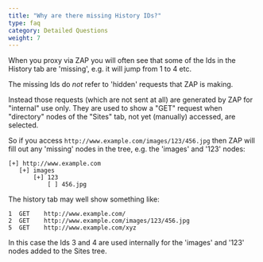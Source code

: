 ```yaml
---
title: "Why are there missing History IDs?"
type: faq
category: Detailed Questions
weight: 7
---
```


When you proxy via ZAP you will often see that some of the Ids in the History
tab are 'missing', e.g. it will jump from 1 to 4 etc.

The missing Ids do _not_ refer to 'hidden' requests that ZAP is making.

Instead those requests (which are not sent at all) are generated by ZAP for
"internal" use only. They are used to show a "GET" request when "directory"
nodes of the "Sites" tab, not yet (manually) accessed, are selected.

So if you access `http://www.example.com/images/123/456.jpg` then ZAP will
fill out any 'missing' nodes in the tree, e.g. the 'images' and '123' nodes:
 
```text
[+] http://www.example.com
   [+] images
       [+] 123
           [ ] 456.jpg
```    

The history tab may well show something like:

```text
1  GET    http://www.example.com/
2  GET    http://www.example.com/images/123/456.jpg
5  GET    http://www.example.com/xyz
```

In this case the Ids 3 and 4 are used internally for the 'images' and '123'
nodes added to the Sites tree.
